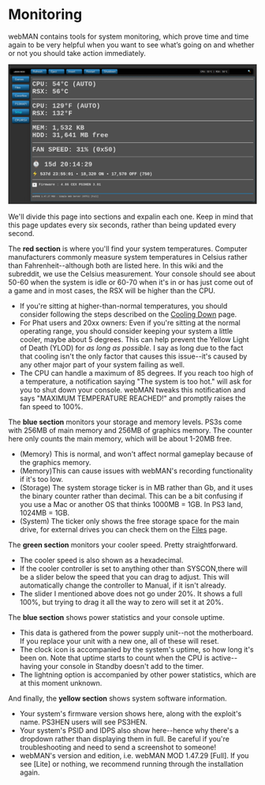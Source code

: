 # Monitoring

webMAN contains tools for system monitoring, which prove time and time again to be very helpful when you want to see what’s going on and whether or not you should take action immediately.

![](../../../../.gitbook/assets/wMAN-cpursx.png)

We'll divide this page into sections and expalin each one. Keep in mind that this page updates every six seconds, rather than being updated every second.

The **red section** is where you'll find your system temperatures. Computer manufacturers commonly measure system temperatures in Celsius rather than Fahrenheit--although both are listed here. In this wiki and the subreddit, we use the Celsius measurement. Your console should see about 50-60 when the system is idle or 60-70 when it's in or has just come out of a game and in most cases, the RSX will be higher than the CPU.

* If you're sitting at higher-than-normal temperatures, you should consider following the steps described on the [Cooling Down](https://github.com/Doregon/tnpsh-wiki/tree/7a4cc24d492169a11c41d479a014c3d8ee706731/diag-and-maintenance/fix-cooling.md) page.
* For Phat users and 20xx owners: Even if you're sitting at the normal operating range, you should consider keeping your system a little cooler, maybe about 5 degrees. This can help prevent the Yellow Light of Death \(YLOD\) for _as long as possible_. I say as long due to the fact that cooling isn't the only factor that causes this issue--it's caused by any other major part of your system failing as well.
* The CPU can handle a maximum of 85 degrees. If you reach too high of a temperature, a notification saying "The system is too hot." will ask for you to shut down your console. webMAN tweaks this notification and says "MAXIMUM TEMPERATURE REACHED!" and promptly raises the fan speed to 100%.

The **blue section** monitors your storage and memory levels. PS3s come with 256MB of main memory and 256MB of graphics memory. The counter here only counts the main memory, which will be about 1-20MB free.

* \(Memory\) This is normal, and won't affect normal gameplay because of the graphics memory.
* \(Memory\)This can cause issues with webMAN's recording functionality if it's too low.
* \(Storage\) The system storage ticker is in MB rather than Gb, and it uses the binary counter rather than decimal. This can be a bit confusing if you use a Mac or another OS that thinks 1000MB = 1GB. In PS3 land, 1024MB = 1GB.
* \(System\) The ticker only shows the free storage space for the main drive, for external drives you can check them on the [Files](files.md) page.

The **green section** monitors your cooler speed. Pretty straightforward.

* The cooler speed is also shown as a hexadecimal.
* If the cooler controller is set to anything other than SYSCON,there will be a slider below the speed that you can drag to adjust. This will automatically change the controller to Manual, if it isn't already.
* The slider I mentioned above does not go under 20%. It shows a full 100%, but trying to drag it all the way to zero will set it at 20%.

The **blue section** shows power statistics and your console uptime.

* This data is gathered from the power supply unit--not the motherboard. If you replace your unit with a new one, all of these will reset.
* The clock icon is accompanied by the system's uptime, so how long it's been on. Note that uptime starts to count when the CPU is active--having your console in Standby doesn't add to the timer.
* The lightning option is accompanied by other power statistics, which are at this moment unknown.

And finally, the **yellow section** shows system software information.

* Your system's firmware version shows here, along with the exploit's name. PS3HEN users will see PS3HEN.
* Your system's PSID and IDPS also show here--hence why there's a dropdown rather than displaying them in full. Be careful if you're troubleshooting and need to send a screenshot to someone!
* webMAN's version and edition, i.e. webMAN MOD 1.47.29 \[Full\]. If you see \[Lite\] or nothing, we recommend running through the installation again.

